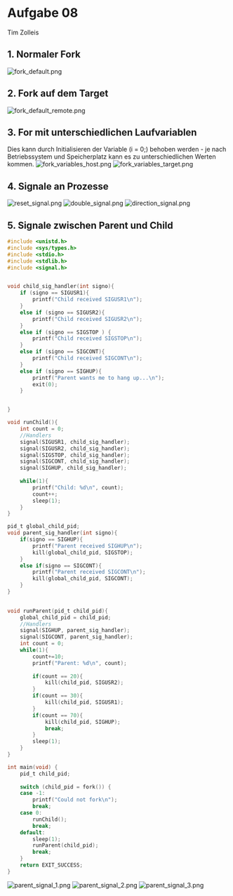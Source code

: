 # Aufgabe 08
Tim Zolleis

## 1. Normaler Fork
![fork_default.png](fork_default.png)
## 2. Fork auf dem Target
![fork_default_remote.png](fork_default_remote.png)
## 3. For mit unterschiedlichen Laufvariablen
Dies kann durch Initialisieren der Variable (i = 0;) behoben werden - je nach Betriebssystem und Speicherplatz kann es zu unterschiedlichen Werten kommen.
![fork_variables_host.png](fork_variables_host.png)
![fork_variables_target.png](fork_variables_target.png)
## 4. Signale an Prozesse
![reset_signal.png](reset_signal.png)
![double_signal.png](double_signal.png)
![direction_signal.png](direction_signal.png)
## 5. Signale zwischen Parent und Child
```c
#include <unistd.h>
#include <sys/types.h>
#include <stdio.h>
#include <stdlib.h>
#include <signal.h>


void child_sig_handler(int signo){
    if (signo == SIGUSR1){
        printf("Child received SIGUSR1\n");
    }
    else if (signo == SIGUSR2){
        printf("Child received SIGUSR2\n");
    }
    else if (signo == SIGSTOP ) {
        printf("Child received SIGSTOP\n");
    }
    else if (signo == SIGCONT){
        printf("Child received SIGCONT\n");
    }
    else if (signo == SIGHUP){
        printf("Parent wants me to hang up...\n");
        exit(0);
    }


}

void runChild(){
    int count = 0;
    //Handlers
    signal(SIGUSR1, child_sig_handler);
    signal(SIGUSR2, child_sig_handler);
    signal(SIGSTOP, child_sig_handler);
    signal(SIGCONT, child_sig_handler);
    signal(SIGHUP, child_sig_handler);
    
    while(1){
        printf("Child: %d\n", count);
        count++;
        sleep(1);
    }
}

pid_t global_child_pid;
void parent_sig_handler(int signo){
    if(signo == SIGHUP){
        printf("Parent received SIGHUP\n");
        kill(global_child_pid, SIGSTOP);
    }
    else if(signo == SIGCONT){
        printf("Parent received SIGCONT\n");
        kill(global_child_pid, SIGCONT);
    }
}

    
void runParent(pid_t child_pid){
    global_child_pid = child_pid;
    //Handlers
    signal(SIGHUP, parent_sig_handler);
    signal(SIGCONT, parent_sig_handler);
    int count = 0;
    while(1){
        count+=10;
        printf("Parent: %d\n", count);
        
        if(count == 20){
            kill(child_pid, SIGUSR2);
        }
        if(count == 30){
            kill(child_pid, SIGUSR1);
        }
        if(count == 70){
            kill(child_pid, SIGHUP);
            break;
        }
        sleep(1);
    }
}

int main(void) {
	pid_t child_pid; 
	
	switch (child_pid = fork()) { 
	case -1:
		printf("Could not fork\n");
		break;
	case 0:
		runChild();
		break;
	default:
		sleep(1);
		runParent(child_pid);
		break;
	}
	return EXIT_SUCCESS;
}
```
![parent_signal_1.png](parent_signal_1.png)
![parent_signal_2.png](parent_signal_2.png)
![parent_signal_3.png](parent_signal_3.png)
